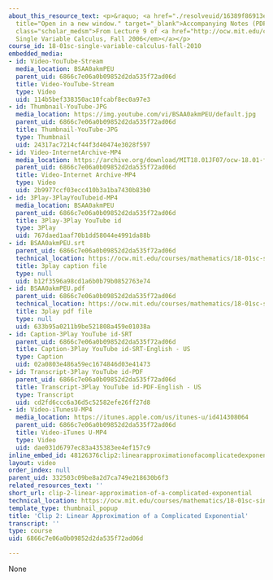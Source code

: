 ```yaml
---
about_this_resource_text: <p>&raquo; <a href="./resolveuid/16389f86913ebbf492574dcd44ff9b49"
  title="Open in a new window." target="_blank">Accompanying Notes (PDF)</a></p> <p
  class="scholar_medsm">From Lecture 9 of <a href="http://ocw.mit.edu/courses/mathematics/18-01-single-variable-calculus-fall-2006/video-lectures/"><em>18.01
  Single Variable Calculus, Fall 2006</em></a></p>
course_id: 18-01sc-single-variable-calculus-fall-2010
embedded_media:
- id: Video-YouTube-Stream
  media_location: BSAA0akmPEU
  parent_uid: 6866c7e06a0b09852d2da535f72ad06d
  title: Video-YouTube-Stream
  type: Video
  uid: 114b5bef338350ac10fcabf8ec0a97e3
- id: Thumbnail-YouTube-JPG
  media_location: https://img.youtube.com/vi/BSAA0akmPEU/default.jpg
  parent_uid: 6866c7e06a0b09852d2da535f72ad06d
  title: Thumbnail-YouTube-JPG
  type: Thumbnail
  uid: 24317ac7214cf44f3d40474e3028f597
- id: Video-InternetArchive-MP4
  media_location: https://archive.org/download/MIT18.01JF07/ocw-18.01-f07-lec09_300k.mp4
  parent_uid: 6866c7e06a0b09852d2da535f72ad06d
  title: Video-Internet Archive-MP4
  type: Video
  uid: 2b9977ccf03ecc410b3a1ba7430b83b0
- id: 3Play-3PlayYouTubeid-MP4
  media_location: BSAA0akmPEU
  parent_uid: 6866c7e06a0b09852d2da535f72ad06d
  title: 3Play-3Play YouTube id
  type: 3Play
  uid: 767daed1aaf70b1dd58044e4991da88b
- id: BSAA0akmPEU.srt
  parent_uid: 6866c7e06a0b09852d2da535f72ad06d
  technical_location: https://ocw.mit.edu/courses/mathematics/18-01sc-single-variable-calculus-fall-2010/unit-2-applications-of-differentiation/part-a-approximation-and-curve-sketching/session-24-examples-of-linear-approximation/clip-2-linear-approximation-of-a-complicated-exponential/BSAA0akmPEU.srt
  title: 3play caption file
  type: null
  uid: b12f3596a98cd1a6b0b79b0852763e74
- id: BSAA0akmPEU.pdf
  parent_uid: 6866c7e06a0b09852d2da535f72ad06d
  technical_location: https://ocw.mit.edu/courses/mathematics/18-01sc-single-variable-calculus-fall-2010/unit-2-applications-of-differentiation/part-a-approximation-and-curve-sketching/session-24-examples-of-linear-approximation/clip-2-linear-approximation-of-a-complicated-exponential/BSAA0akmPEU.pdf
  title: 3play pdf file
  type: null
  uid: 633b95a0211b9be521808a459e01038a
- id: Caption-3Play YouTube id-SRT
  parent_uid: 6866c7e06a0b09852d2da535f72ad06d
  title: Caption-3Play YouTube id-SRT-English - US
  type: Caption
  uid: 02a0803e486a59ec1674846d03e41473
- id: Transcript-3Play YouTube id-PDF
  parent_uid: 6866c7e06a0b09852d2da535f72ad06d
  title: Transcript-3Play YouTube id-PDF-English - US
  type: Transcript
  uid: cd2fd6ccc6a36d5c52582efe26ff27d8
- id: Video-iTunesU-MP4
  media_location: https://itunes.apple.com/us/itunes-u/id414308064
  parent_uid: 6866c7e06a0b09852d2da535f72ad06d
  title: Video-iTunes U-MP4
  type: Video
  uid: dae031d6797ec83a435383ee4ef157c9
inline_embed_id: 48126376clip2:linearapproximationofacomplicatedexponential46042087
layout: video
order_index: null
parent_uid: 332503c09be8a2d7ca749e218630b6f3
related_resources_text: ''
short_url: clip-2-linear-approximation-of-a-complicated-exponential
technical_location: https://ocw.mit.edu/courses/mathematics/18-01sc-single-variable-calculus-fall-2010/unit-2-applications-of-differentiation/part-a-approximation-and-curve-sketching/session-24-examples-of-linear-approximation/clip-2-linear-approximation-of-a-complicated-exponential
template_type: thumbnail_popup
title: 'Clip 2: Linear Approximation of a Complicated Exponential'
transcript: ''
type: course
uid: 6866c7e06a0b09852d2da535f72ad06d

---
```

None